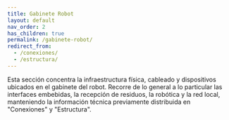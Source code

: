 ```yaml
---
title: Gabinete Robot
layout: default
nav_order: 2
has_children: true
permalink: /gabinete-robot/
redirect_from:
  - /conexiones/
  - /estructura/
---
```


Esta sección concentra la infraestructura física, cableado y dispositivos ubicados en el gabinete del robot. Recorre de lo general a lo particular las interfaces embebidas, la recepción de residuos, la robótica y la red local, manteniendo la información técnica previamente distribuida en "Conexiones" y "Estructura".
